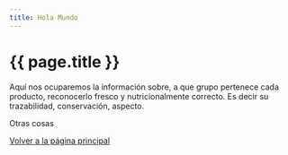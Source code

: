 ```yaml
---
title: Hola Mundo
---
```


# {{ page.title }}


Aquí nos ocuparemos la información sobre, a que grupo pertenece cada producto, reconocerlo fresco y nutricionalmente correcto. Es decir su trazabilidad, conservación, aspecto.



Otras cosas

[Volver a la página principal](https://cooking-lifeboold.github.io/)

